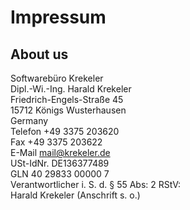 # Impressum
About us
----------------------
Softwarebüro Krekeler<br>
Dipl.-Wi.-Ing. Harald Krekeler<br>
Friedrich-Engels-Straße 45<br>
15712 Königs Wusterhausen<br>
Germany<br>
Telefon +49 3375 203620<br>
Fax +49 3375 203622<br>
E-Mail mail@krekeler.de<br>
USt-IdNr. DE136377489<br>
GLN 40 29833 00000 7<br>
Verantwortlicher i. S. d. § 55 Abs: 2 RStV:<br>
Harald Krekeler (Anschrift s. o.)
